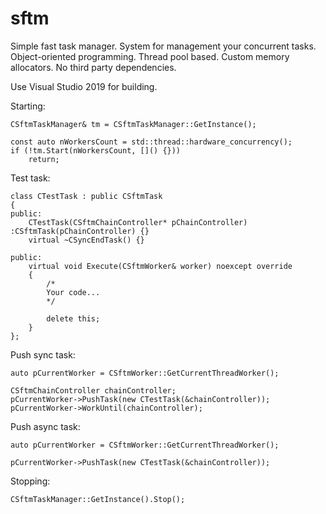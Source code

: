 # sftm
Simple fast task manager. 
System for management your concurrent tasks. Object-oriented programming. Thread pool based. Custom memory allocators. No third party dependencies.

Use Visual Studio 2019 for building.

Starting:
```
CSftmTaskManager& tm = CSftmTaskManager::GetInstance();

const auto nWorkersCount = std::thread::hardware_concurrency();
if (!tm.Start(nWorkersCount, []() {}))
    return;
```
Test task:
```
class CTestTask : public CSftmTask
{
public:
    CTestTask(CSftmChainController* pChainController) :CSftmTask(pChainController) {}
    virtual ~CSyncEndTask() {}

public:
    virtual void Execute(CSftmWorker& worker) noexcept override
    {
        /*
        Your code...
        */
        
        delete this;
    }
};
```
Push sync task:
```
auto pCurrentWorker = CSftmWorker::GetCurrentThreadWorker();

CSftmChainController chainController;
pCurrentWorker->PushTask(new CTestTask(&chainController));
pCurrentWorker->WorkUntil(chainController);
```
Push async task:
```
auto pCurrentWorker = CSftmWorker::GetCurrentThreadWorker();

pCurrentWorker->PushTask(new CTestTask(&chainController));
```
Stopping:
```
CSftmTaskManager::GetInstance().Stop();
```
